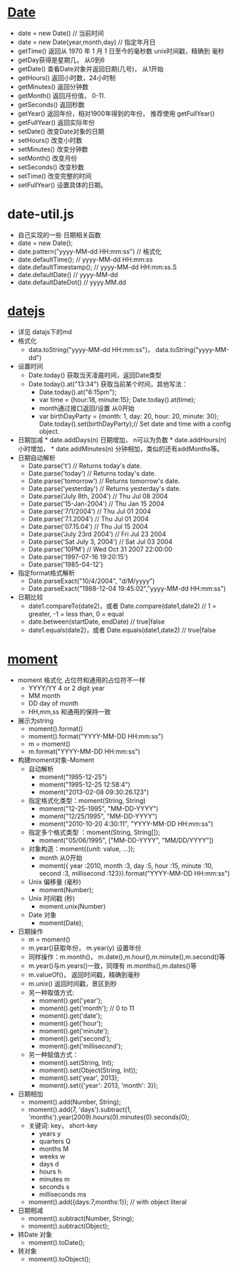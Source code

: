 # [Date](http://www.runoob.com/js/js-obj-date.html)
* date = new Date() // 当前时间
* date = new Date(year,month,day)  // 指定年月日
* getTime() 返回从 1970 年 1 月 1 日至今的毫秒数   unix时间戳，精确到 毫秒
* getDay获得是星期几， 从0到6
* getDate() 查看Date对象并返回日期(几号)， 从1开始
* getHours() 返回小时数，24小时制
* getMinutes() 返回分钟数
* getMonth() 返回月份值， 0-11.
* getSeconds() 返回秒数
* getYear() 返回年份，相对1900年得到的年份， 推荐使用 getFullYear()
* getFullYear() 返回实际年份
* setDate() 改变Date对象的日期
* setHours() 改变小时数
* setMinutes() 改变分钟数
* setMonth() 改变月份
* setSeconds() 改变秒数
* setTime() 改变完整的时间
* setFullYear() 设置具体的日期。

# date-util.js
* 自己实现的一些 日期相关函数
* date = new Date();
* date.pattern("yyyy-MM-dd HH:mm:ss")  // 格式化
* date.defaultTime(); // yyyy-MM-dd HH:mm:ss
* date.defaultTimestamp(); // yyyy-MM-dd HH:mm:ss.S
* date.defaultDate()  // yyyy-MM-dd
* date.defaultDateDot()  // yyyy.MM.dd



# [datejs](https://github.com/datejs/Datejs)
* 详见 datajs下的md
* 格式化
    * data.toString("yyyy-MM-dd HH:mm:ss")， data.toString("yyyy-MM-dd")
* 设置时间
    * Date.today() 获取当天凌晨时间，返回Date类型
    * Date.today().at("13:34") 获取当前某个时间，其他写法：
        * Date.today().at("6:15pm");
        * var time = {hour:18, minute:15}; Date.today().at(time);
        * month通过接口返回/设置 从0开始
        * var birthDayParty = {month: 1, day: 20, hour: 20, minute: 30};
          Date.today().set(birthDayParty);// Set date and time with a config object.
* 日期加减
      * date.addDays(n) 日期增加， n可以为负数
      * date.addHours(n) 小时增加，
      * date.addMinutes(n) 分钟相加，类似的还有addMonths等。
* 日期自动解析
    * Date.parse('t')                 // Returns today's date.
    * Date.parse('today')             // Returns today's date.
    * Date.parse('tomorrow')          // Returns tomorrow's date.
    * Date.parse('yesterday')         // Returns yesterday's date.
    * Date.parse('July 8th, 2004')    // Thu Jul 08 2004
    * Date.parse('15-Jan-2004')       // Thu Jan 15 2004
    * Date.parse('7/1/2004')          // Thu Jul 01 2004
    * Date.parse('7.1.2004')          // Thu Jul 01 2004
    * Date.parse('07.15.04')          // Thu Jul 15 2004
    * Date.parse('July 23rd 2004')    // Fri Jul 23 2004
    * Date.parse('Sat July 3, 2004')  // Sat Jul 03 2004
    * Date.parse('10PM')              // Wed Oct 31 2007 22:00:00
    * Date.parse('1997-07-16 19:20:15')
    * Date.parse('1985-04-12')
* 指定format格式解析
    * Date.parseExact("10/4/2004", "d/M/yyyy")
    * Date.parseExact("1988-12-04 19:45:02","yyyy-MM-dd HH:mm:ss")
* 日期比较
    * date1.compareTo(date2)，或者 Date.compare(date1,date2)  // 1 = greater, -1 = less than, 0 = equal
    * date.between(startDate, endDate)                   // true|false
    * date1.equals(date2)，或者 Date.equals(date1,date2)    // true|false


# [moment](http://momentjs.cn/docs/)
* moment 格式化 占位符和通用的占位符不一样
    * YYYY/YY	4 or 2 digit year
    * MM  month
    * DD day of month
    * HH,mm,ss 和通用的保持一致
* 展示为string
    * moment().format()
    * moment().format("YYYY-MM-DD HH:mm:ss")
    * m = moment()
    * m.format("YYYY-MM-DD HH:mm:ss")
* 构建moment对象-Moment
    * 自动解析
        * moment("1995-12-25")
        * moment("1995-12-25 12:58:4")
        * moment("2013-02-08 09:30:26.123")
    * 指定格式化类型：moment(String, String)
        * moment("12-25-1995", "MM-DD-YYYY")
        * moment("12/25/1995", "MM-DD-YYYY")
        * moment("2010-10-20 4:30:11", "YYYY-MM-DD HH:mm:ss")
    * 指定多个格式类型 ：moment(String, String[]);
        * moment("05/06/1995", ["MM-DD-YYYY", "MM/DD/YYYY"])
    * 对象构造：moment({unit: value, ...});
        * month 从0开始
        * moment({ year :2010, month :3, day :5, hour :15, minute :10, second :3, millisecond :123}).format("YYYY-MM-DD HH:mm:ss")
    * Unix 偏移量 (毫秒)
        * moment(Number);
    * Unix 时间戳 (秒)
        * moment.unix(Number)
    * Date 对象
        * moment(Date);
* 日期操作
    * m = moment()
    * m.year()获取年份， m.year(y) 设置年份
    * 同样操作：m.month()， m.date(),m.hour(),m.minute(),m.second()等
    * m.year()与m.years()一致，同理有 m.months(),m.dates()等
    * m.valueOf()， 返回时间戳，精确到毫秒
    * m.unix()   返回时间戳，景区到秒
    * 另一种取值方式:
        * moment().get('year');
        * moment().get('month');  // 0 to 11
        * moment().get('date');
        * moment().get('hour');
        * moment().get('minute');
        * moment().get('second');
        * moment().get('millisecond');
    * 另一种赋值方式：
        * moment().set(String, Int);
        * moment().set(Object(String, Int));
        * moment().set('year', 2013);
        * moment().set({'year': 2013, 'month': 3});
* 日期相加
    * moment().add(Number, String);
    * moment().add(7, 'days').subtract(1, 'months').year(2009).hours(0).minutes(0).seconds(0);
    *  关键词: key， short-key
        *  years	y
        *  quarters	Q
        *  months	M
        *  weeks	w
        *  days	d
        *  hours	h
        *  minutes	m
        *  seconds	s
        *  milliseconds	ms
    * moment().add({days:7,months:1}); // with object literal
* 日期相减
    * moment().subtract(Number, String);
    * moment().subtract(Object);
* 转Date 对象
    * moment().toDate();
* 转对象
    * moment().toObject();

